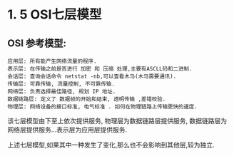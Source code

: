 # 1. 5 OSI七层模型

## OSI 参考模型: 

```text
应用层: 所有能产生网络流量的程序.
表示层: 在传输之前是否进行 加密 和 压缩 处理,主要有ASCLL码和二进制.
会话层: 查询会话命令 netstat -nb,可以查看木马(木马需要通讯).
传输层: 可靠传输, 流量控制, 不可靠传输.
网络层: 负责选择最佳路径, 规划 IP 地址.
数据链路层: 定义了 数据帧的开始和结束, 透明传输 ,差错校验.
物理层: 网络设备的接口标准, 电气标准 . 如何在物理链路上传输更快的速度.
```

该七层模型由下至上依次提供服务, 物理层为数据链路层提供服务, 数据链路层为网络层提供服务...表示层为应用层提供服务.

上述七层模型,如果其中一种发生了变化,那么也不会影响到其他层,较为独立.



## 

